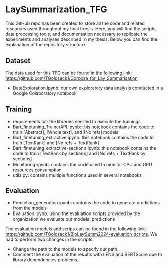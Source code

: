 # LaySummarization_TFG

This GitHub repo has been created to store all the code and related resources used throughout my final thesis. Here, you will find the scripts, data processing tools, and documentation necessary to replicate the experiments and analyses described in my thesis. Below you can find the explanation of the repository structure.

## Dataset

The data used for this TFG can be found in the following link: https://github.com/TGoldsack1/Corpora_for_Lay_Summarisation 
- DataExploration.ipynb: our own exploratory data analysis conducted in a Google Colaboratory notebook

## Training
- requirements.txt: the libraries needed to execute the trainings 
- Bart_finetuning_TrainerAPI.ipynb: this notebook contains the code to train [Abstract], [Whole text], and [No refs] models
- Bart_finetuning_extractive.ipynb: this notebook contains the code to train [TextRank] and [No refs + TextRank]
- Bart_finetuning_extractive-sections.ipynb: this notebook contains the code to train [TextRank by sections] and [No refs + TextRank by sections]
- Monitoring-ipynb: contains the code used to monitor CPU and GPU resources consumption
- utils.py: contains multiple functions used in several notebooks

## Evaluation

- Prediction_generation.ipynb: contains the code to generate predictions from the models
- Evaluation.ipynb: using the evaluation scripts provided by the organization we evaluate our models' predictions

The evaluation models and scrips can be found in the following link: https://github.com/TGoldsack1/BioLaySumm2024-evaluation_scripts. We had to perform two changes in the scripts:
- Change the path to the models to specify our path.
- Comment the evaluation of the results with LENS and BERTScore due to library dependencies problems.
